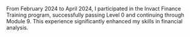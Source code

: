 From February 2024 to April 2024, I participated in the Invact Finance Training program, successfully passing Level 0 and continuing through Module 9. This experience significantly enhanced my skills in financial analysis.
